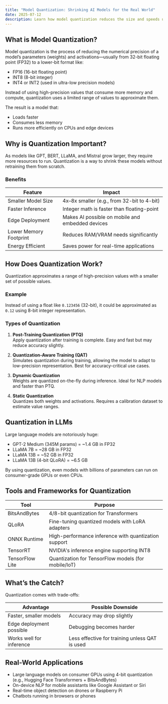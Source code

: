 ```yaml
---
title: "Model Quantization: Shrinking AI Models for the Real World"
date: 2025-07-12
description: Learn how model quantization reduces the size and speeds up deep learning models, making large language models like LLaMA and GPT more deployable on edge devices.
---
```



## What is Model Quantization?

Model quantization is the process of reducing the numerical precision of a model’s parameters (weights) and activations—usually from 32-bit floating point (FP32) to a lower-bit format like:

- FP16 (16-bit floating point)
- INT8 (8-bit integer)
- INT4 or INT2 (used in ultra-low precision models)

Instead of using high-precision values that consume more memory and compute, quantization uses a limited range of values to approximate them.

The result is a model that:

- Loads faster
- Consumes less memory
- Runs more efficiently on CPUs and edge devices

## Why is Quantization Important?

As models like GPT, BERT, LLaMA, and Mistral grow larger, they require more resources to run. Quantization is a way to shrink these models without retraining them from scratch.

### Benefits

| Feature | Impact |
|--------|--------|
| Smaller Model Size | 4x–8x smaller (e.g., from 32-bit to 4-bit) |
| Faster Inference | Integer math is faster than floating-point |
| Edge Deployment | Makes AI possible on mobile and embedded devices |
| Lower Memory Footprint | Reduces RAM/VRAM needs significantly |
| Energy Efficient | Saves power for real-time applications |

## How Does Quantization Work?

Quantization approximates a range of high-precision values with a smaller set of possible values.

### Example

Instead of using a float like `0.123456` (32-bit), it could be approximated as `0.12` using 8-bit integer representation.

### Types of Quantization

1. **Post-Training Quantization (PTQ)**  
   Apply quantization after training is complete. Easy and fast but may reduce accuracy slightly.

2. **Quantization-Aware Training (QAT)**  
   Simulates quantization during training, allowing the model to adapt to low-precision representation. Best for accuracy-critical use cases.

3. **Dynamic Quantization**  
   Weights are quantized on-the-fly during inference. Ideal for NLP models and faster than PTQ.

4. **Static Quantization**  
   Quantizes both weights and activations. Requires a calibration dataset to estimate value ranges.

## Quantization in LLMs

Large language models are notoriously huge:

- GPT-2 Medium (345M params) = ~1.4 GB in FP32  
- LLaMA 7B = ~28 GB in FP32  
- LLaMA 13B = ~52 GB in FP32  
- LLaMA 13B (4-bit QLoRA) = ~6.5 GB

By using quantization, even models with billions of parameters can run on consumer-grade GPUs or even CPUs.

## Tools and Frameworks for Quantization

| Tool | Purpose |
|------|---------|
| BitsAndBytes | 4/8-bit quantization for Transformers |
| QLoRA | Fine-tuning quantized models with LoRA adapters |
| ONNX Runtime | High-performance inference with quantization support |
| TensorRT | NVIDIA's inference engine supporting INT8 |
| TensorFlow Lite | Quantization for TensorFlow models (for mobile/IoT) |

## What’s the Catch?

Quantization comes with trade-offs:

| Advantage | Possible Downside |
|----------|-------------------|
| Faster, smaller models | Accuracy may drop slightly |
| Edge deployment possible | Debugging becomes harder |
| Works well for inference | Less effective for training unless QAT is used |

## Real-World Applications

- Large language models on consumer GPUs using 4-bit quantization (e.g., Hugging Face Transformers + BitsAndBytes)
- On-device NLP for mobile assistants like Google Assistant or Siri
- Real-time object detection on drones or Raspberry Pi
- Chatbots running in browsers or phones
